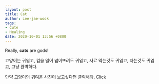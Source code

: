 ```yaml
---
layout: post
title: Cat
author: Lee-jae-wook
tags:
- Cute
- Healing
date: 2020-10-01 13:56 +0800
---
```

Really, **cats** are gods!

고양이는 귀엽고, 컵을 밀어 넘어뜨려도 귀엽고, 사료 먹는것도 귀엽고, 자는것도 귀엽고, 그냥 완벽하다.

만약 고양이의 귀여운 사진이 보고싶다면 클릭해봐. [Click](https://m.blog.naver.com/PostView.naver?isHttpsRedirect=true&blogId=be_looved_&logNo=222096119337)

